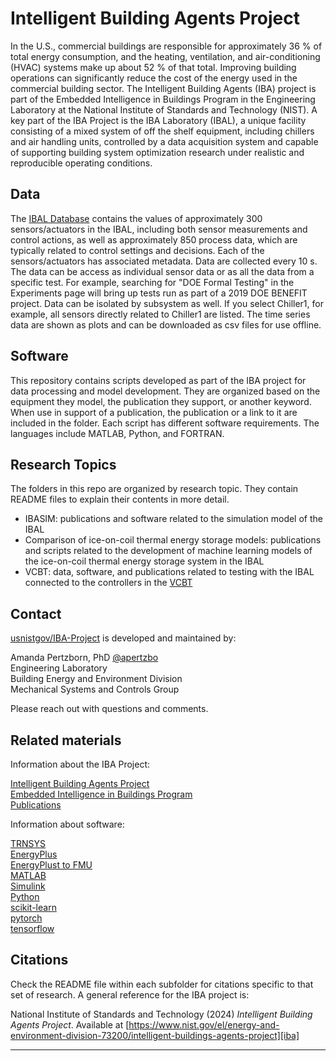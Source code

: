 # Intelligent Building Agents Project

In the U.S., commercial buildings are responsible for approximately 36 % of total energy consumption, 
and the heating, ventilation, and air-conditioning (HVAC) systems make up about 52 % of that total. 
Improving building operations can significantly reduce the cost of the energy used in the 
commercial building sector. The Intelligent Building Agents (IBA) project is part of the Embedded Intelligence 
in Buildings Program in the Engineering Laboratory at the National Institute of Standards and Technology (NIST).
A key part of the IBA Project is the IBA Laboratory (IBAL), a unique facility consisting of a mixed system 
of off the shelf equipment, including chillers and air handling units, controlled by a data acquisition 
system and capable of supporting building system optimization research under realistic and reproducible 
operating conditions.

## Data
The [IBAL Database][ibal-db] contains the values of approximately 300 sensors/actuators in the IBAL, 
including both sensor measurements and control actions, as well as approximately 850 process data, 
which are typically related to control settings and decisions. Each of the sensors/actuators has 
associated metadata. Data are collected every 10 s. The data can be access as individual sensor data or as 
all the data from a specific test. For example, searching for "DOE Formal Testing" in the Experiments page will
bring up tests run as part of a 2019 DOE BENEFIT project. Data can be isolated by subsystem as well. If you select
Chiller1, for example, all sensors directly related to Chiller1 are listed. The time series data are shown 
as plots and can be downloaded as csv files for use offline.

## Software
This repository contains scripts developed as part of the IBA project for data processing and model development.
They are organized based on the equipment they model, the publication they support, or another keyword. When
use in support of a publication, the publication or a link to it are included in the folder. Each script has different 
software requirements. The languages include MATLAB, Python, and FORTRAN.

## Research Topics
The folders in this repo are organized by research topic. They contain README files to explain their contents in more detail. 

- IBASIM: publications and software related to the simulation model of the IBAL
- Comparison of ice-on-coil thermal energy storage models: publications and scripts related to the development of machine learning models of the ice-on-coil thermal energy storage system in the IBAL
- VCBT: data, software, and publications related to testing with the IBAL connected to the controllers in the [VCBT][vcbt]

## Contact
[usnistgov/IBA-Project][gh-iba] is developed and maintained
by:

Amanda Pertzborn, PhD  [@apertzbo][apertzbo] <br> 
Engineering Laboratory<br>
Building Energy and Environment Division<br>
Mechanical Systems and Controls Group<br>

Please reach out with questions and comments.

## Related materials
Information about the IBA Project: 

[Intelligent Building Agents Project][iba] <br>
[Embedded Intelligence in Buildings Program][eib] <br>
[Publications][nist_bio] <br>

Information about software:

[TRNSYS][trnsys] <br>
[EnergyPlus][eplus] <br>
[EnergyPlust to FMU][eplusFMU] <br>
[MATLAB][matlab] <br>
[Simulink][simulink] <br>
[Python][python] <br>
[scikit-learn][scikit] <br>
[pytorch][pytorch] <br>
[tensorflow][tensorflow] <br>


## Citations
Check the README file within each subfolder for citations specific to that set of research. A general reference for the IBA project is:

National Institute of Standards and Technology (2024) _Intelligent Building Agents Project_. Available at [https://www.nist.gov/el/energy-and-environment-division-73200/intelligent-buildings-agents-project][iba]


<!-- References -->
[ibal-db]: https://ibal.nist.gov
[apertzbo]: https://github.com/apertzbo
[iba]: https://nist.gov/el/energy-and-environment-division-73200/intelligent-buildings-agents-project
[eib]: https://www.nist.gov/programs-projects/embedded-intelligence-buildings-program
[nist_bio]: https://www.nist.gov/people/amanda-pertzborn
[trnsys]: https://www.trnsys.com/
[python]: https://www.python.org/
[scikit]: https://scikit-learn.org/stable/
[pytorch]: https://pytorch.org/
[tensorflow]: https://www.tensorflow.org/
[eplus]: https://energyplus.net/
[eplusFMU]: https://github.com/lbl-srg/EnergyplusToFMU
[matlab]: https://www.mathworks.com/
[simulink]: https://www.mathworks.com/products/simulink.html#:~:text=Simulink%20is%20a%20block%20diagram,and%20deploy%20without%20writing%20code.
[gh-iba]: https://github.com/usnistgov/IBA-Project
[vcbt]: https://www.nist.gov/laboratories/tools-instruments/virtual-cybernetic-building-testbed
---

